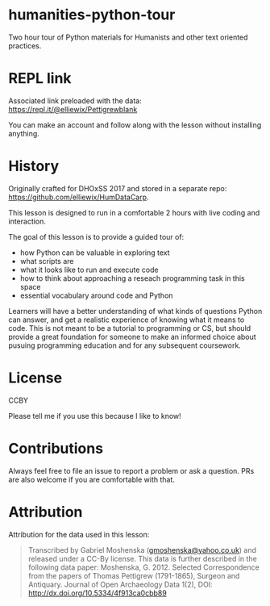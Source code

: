 # humanities-python-tour
Two hour tour of Python materials for Humanists and other text oriented practices.

# REPL link

Associated link preloaded with the data: https://repl.it/@elliewix/Pettigrewblank

You can make an account and follow along with the lesson without installing anything.

# History

Originally crafted for DHOxSS 2017 and stored in a separate repo: https://github.com/elliewix/HumDataCarp.

This lesson is designed to run in a comfortable 2 hours with live coding and interaction.

The goal of this lesson is to provide a guided tour of:

* how Python can be valuable in exploring text
* what scripts are
* what it looks like to run and execute code
* how to think about approaching a reseach programming task in this space
* essential vocabulary around code and Python

Learners will have a better understanding of what kinds of questions Python can answer, and get a realistic experience of knowing what it means to code. This is not meant to be a tutorial to programming or CS, but should provide a great foundation for someone to make an informed choice about pusuing programming education and for any subsequent coursework.

# License

CCBY

Please tell me if you use this because I like to know!

# Contributions

Always feel free to file an issue to report a problem or ask a question. PRs are also welcome if you are comfortable with that.

# Attribution

Attribution for the data used in this lesson:

> Transcribed by Gabriel Moshenska (gmoshenska@yahoo.co.uk) and released under a CC-By license. 
> This data is further described in the following data paper:
Moshenska, G. 2012. Selected Correspondence from the papers of Thomas Pettigrew (1791-1865), Surgeon and Antiquary. Journal of Open Archaeology Data 1(2), DOI: http://dx.doi.org/10.5334/4f913ca0cbb89
